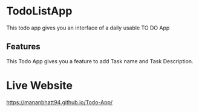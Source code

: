 # TodoListApp
This todo app gives you an interface of a daily usable TO DO App 
## Features
This Todo App gives you a feature to add Task name and Task Description.
# Live Website 
https://mananbhatt94.github.io/Todo-App/
